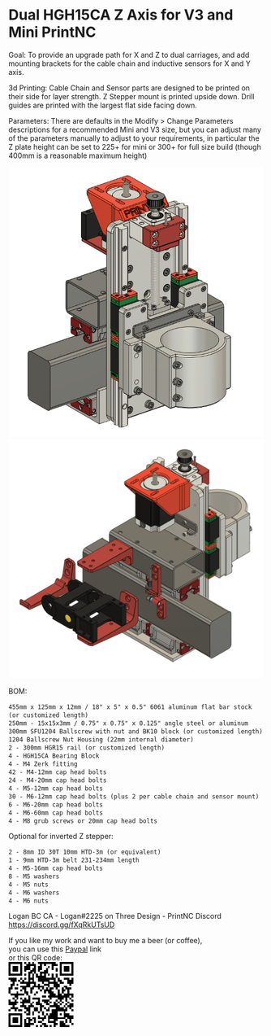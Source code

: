 # Dual HGH15CA Z Axis for V3 and Mini PrintNC

Goal: To provide an upgrade path for X and Z to dual carriages, and add 
mounting brackets for the cable chain and inductive sensors for X and Y axis.

3d Printing:  Cable Chain and Sensor parts are designed to be printed on their side for layer strength.  Z Stepper mount is printed upside down. Drill guides are printed with the largest flat side facing down.  

Parameters: There are defaults in the Modify > Change Parameters descriptions for a recommended Mini and V3 size, but you can adjust many of the parameters manually to adjust to your requirements, in particular the Z plate height can be set to 225+ for mini or 300+ for full size build (though 400mm is a reasonable maximum height)

![Front](./Images/FrontIso.png) ![Back](./Images/BackIso.png)

BOM: 

	455mm x 125mm x 12mm / 18" x 5" x 0.5" 6061 aluminum flat bar stock (or customized length)
	250mm - 15x15x3mm / 0.75" x 0.75" x 0.125" angle steel or aluminum
	300mm SFU1204 Ballscrew with nut and BK10 block (or customized length)
	1204 Ballscrew Nut Housing (22mm internal diameter)
	2 - 300mm HGR15 rail (or customized length)
	4 - HGH15CA Bearing Block
	4 - M4 Zerk fitting
	42 - M4-12mm cap head bolts
	24 - M4-20mm cap head bolts
	4 - M5-12mm cap head bolts
	30 - M6-12mm cap head bolts (plus 2 per cable chain and sensor mount)
	6 - M6-20mm cap head bolts
	4 - M6-60mm cap head bolts
	4 - M8 grub screws or 20mm cap head bolts

Optional for inverted Z stepper: 

	2 - 8mm ID 30T 10mm HTD-3m (or equivalent)
	1 - 9mm HTD-3m belt 231-234mm length
	4 - M5-16mm cap head bolts
	8 - M5 washers
	4 - M5 nuts
	4 - M6 washers
	4 - M6 nuts



Logan BC CA - Logan#2225 on Three Design - PrintNC Discord
https://discord.gg/fXqRkUTsUD

If you like my work and want to buy me a beer (or coffee),  
you can use this [Paypal](https://www.paypal.com/donate/?hosted_button_id=QBMAY9ZB6N3F8) link    
or this QR code:  
![QRCode](QRCode.png)
